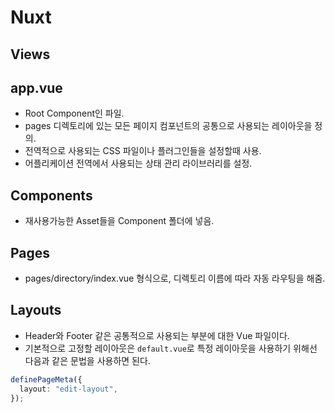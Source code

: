 # Nuxt

## Views

## app.vue

- Root Component인 파일.
- pages 디렉토리에 있는 모든 페이지 컴포넌트의 공통으로 사용되는 레이아웃을 정의.
- 전역적으로 사용되는 CSS 파일이나 플러그인들을 설정할때 사용.
- 어플리케이션 전역에서 사용되는 상태 관리 라이브러리를 설정.

## Components

- 재사용가능한 Asset들을 Component 폴더에 넣음.

## Pages

- pages/directory/index.vue 형식으로, 디렉토리 이름에 따라 자동 라우팅을 해줌.

## Layouts

- Header와 Footer 같은 공통적으로 사용되는 부분에 대한 Vue 파일이다.
- 기본적으로 고정할 레이아웃은 `default.vue`로 특정 레이아웃을 사용하기 위해선 다음과 같은 문법을 사용하면 된다.

```ts
definePageMeta({
  layout: "edit-layout",
});
```
